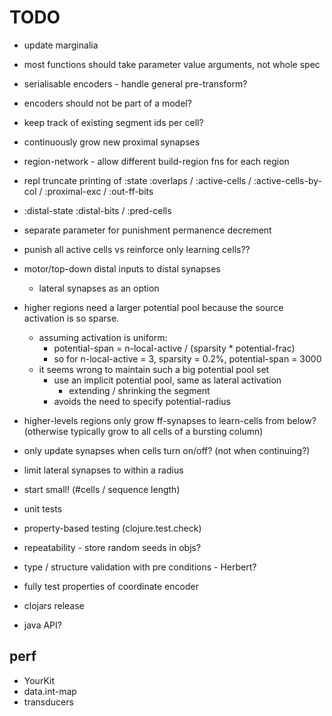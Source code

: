 # TODO

* update marginalia

* most functions should take parameter value arguments, not whole spec

* serialisable encoders - handle general pre-transform?
* encoders should not be part of a model?

* keep track of existing segment ids per cell?

* continuously grow new proximal synapses

* region-network - allow different build-region fns for each region


* repl truncate printing of :state :overlaps / :active-cells / :active-cells-by-col / :proximal-exc / :out-ff-bits
* :distal-state :distal-bits / :pred-cells


* separate parameter for punishment permanence decrement
* punish all active cells vs reinforce only learning cells??

* motor/top-down distal inputs to distal synapses
  * lateral synapses as an option

* higher regions need a larger potential pool because the source
  activation is so sparse.
  * assuming activation is uniform:
    * potential-span = n-local-active / (sparsity * potential-frac)
    * so for n-local-active = 3, sparsity = 0.2%, potential-span = 3000
  * it seems wrong to maintain such a big potential pool set
    * use an implicit potential pool, same as lateral activation
      * extending / shrinking the segment
    * avoids the need to specify potential-radius

* higher-levels regions only grow ff-synapses to learn-cells from below?
  (otherwise typically grow to all cells of a bursting column)


* only update synapses when cells turn on/off? (not when continuing?)

* limit lateral synapses to within a radius

* start small! (#cells / sequence length)

* unit tests
* property-based testing (clojure.test.check)
* repeatability - store random seeds in objs?

* type / structure validation with pre conditions - Herbert?

* fully test properties of coordinate encoder

* clojars release

* java API?

## perf

* YourKit
* data.int-map
* transducers
